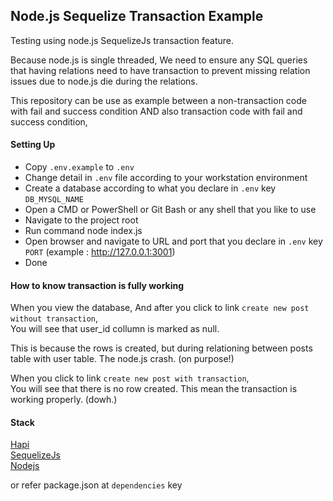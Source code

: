 ## Node.js Sequelize Transaction Example ##

Testing using node.js SequelizeJs transaction feature.      

Because node.js is single threaded, We need to ensure any SQL queries that having relations need to have transaction to prevent missing relation issues due to
node.js die during the relations.

This repository can be use as example between a non-transaction code with fail and success condition AND also transaction code with fail and success condition,

#### Setting Up ####

* Copy `.env.example` to `.env`
* Change detail in `.env` file according to your workstation environment
* Create a database according to what you declare in `.env` key `DB_MYSQL_NAME`
* Open a CMD or PowerShell or Git Bash or any shell that you like to use
* Navigate to the project root
* Run command node index.js
* Open browser and navigate to URL and port that you declare in `.env` key `PORT` (example : http://127.0.0.1:3001)
* Done

#### How to know transaction is fully working ####

When you view the database, And after you click to link `create new post without transaction`,    
You will see that user_id collumn is marked as null.    

This is because the rows is created, but during relationing between posts table with user table. The node.js crash. (on purpose!)    

When you click to link `create new post with transaction`,     
You will see that there is no row created. This mean the transaction is working properly. (dowh.)

#### Stack ####

[Hapi](http://hapijs.com/)    
[SequelizeJs](http://docs.sequelizejs.com/en/latest/)    
[Nodejs](https://nodejs.org)    

or refer package.json at `dependencies` key
